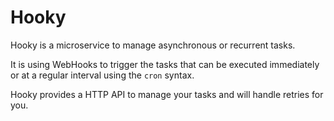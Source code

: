 # Hooky

Hooky is a microservice to manage asynchronous or recurrent tasks.

It is using WebHooks to trigger the tasks that can be executed immediately or at a regular interval using the `cron` syntax.

Hooky provides a HTTP API to manage your tasks and will handle retries for you.
